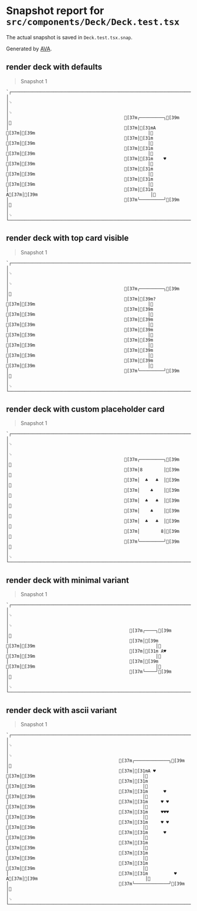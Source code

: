 # Snapshot report for `src/components/Deck/Deck.test.tsx`

The actual snapshot is saved in `Deck.test.tsx.snap`.

Generated by [AVA](https://avajs.dev).

## render deck with defaults

> Snapshot 1

    `┌──────────────────────────────────────────────────────────────────────────────────────────────────┐␊
    │                                                                                                  │␊
    │                                                                                                  │␊
    │                                            [37m╭─────────╮[39m                                           │␊
    │                                            [37m│[31mA        [37m│[39m                                           │␊
    │                                            [37m│[31m         [37m│[39m                                           │␊
    │                                            [37m│[31m         [37m│[39m                                           │␊
    │                                            [37m│[31m    ♥    [37m│[39m                                           │␊
    │                                            [37m│[31m         [37m│[39m                                           │␊
    │                                            [37m│[31m         [37m│[39m                                           │␊
    │                                            [37m│[31m        A[37m│[39m                                           │␊
    │                                            [37m╰─────────╯[39m                                           │␊
    │                                                                                                  │␊
    └──────────────────────────────────────────────────────────────────────────────────────────────────┘`

## render deck with top card visible

> Snapshot 1

    `┌──────────────────────────────────────────────────────────────────────────────────────────────────┐␊
    │                                                                                                  │␊
    │                                                                                                  │␊
    │                                            [37m╭─────────╮[39m                                           │␊
    │                                            [37m│[39m?        [37m│[39m                                           │␊
    │                                            [37m│[39m         [37m│[39m                                           │␊
    │                                            [37m│[39m         [37m│[39m                                           │␊
    │                                            [37m│[39m         [37m│[39m                                           │␊
    │                                            [37m│[39m         [37m│[39m                                           │␊
    │                                            [37m│[39m         [37m│[39m                                           │␊
    │                                            [37m│[39m         [37m│[39m                                           │␊
    │                                            [37m╰─────────╯[39m                                           │␊
    │                                                                                                  │␊
    └──────────────────────────────────────────────────────────────────────────────────────────────────┘`

## render deck with custom placeholder card

> Snapshot 1

    `┌──────────────────────────────────────────────────────────────────────────────────────────────────┐␊
    │                                                                                                  │␊
    │                                                                                                  │␊
    │                                            [37m╭─────────╮[39m                                           │␊
    │                                            [37m│8        │[39m                                           │␊
    │                                            [37m│  ♣   ♣  │[39m                                           │␊
    │                                            [37m│    ♣    │[39m                                           │␊
    │                                            [37m│  ♣   ♣  │[39m                                           │␊
    │                                            [37m│    ♣    │[39m                                           │␊
    │                                            [37m│  ♣   ♣  │[39m                                           │␊
    │                                            [37m│        8│[39m                                           │␊
    │                                            [37m╰─────────╯[39m                                           │␊
    │                                                                                                  │␊
    └──────────────────────────────────────────────────────────────────────────────────────────────────┘`

## render deck with minimal variant

> Snapshot 1

    `┌──────────────────────────────────────────────────────────────────────────────────────────────────┐␊
    │                                                                                                  │␊
    │                                                                                                  │␊
    │                                              [37m╭────╮[39m                                              │␊
    │                                              [37m│[39m    [37m│[39m                                              │␊
    │                                              [37m│[31m A♥ [37m│[39m                                              │␊
    │                                              [37m│[39m    [37m│[39m                                              │␊
    │                                              [37m╰────╯[39m                                              │␊
    │                                                                                                  │␊
    └──────────────────────────────────────────────────────────────────────────────────────────────────┘`

## render deck with ascii variant

> Snapshot 1

    `┌──────────────────────────────────────────────────────────────────────────────────────────────────┐␊
    │                                                                                                  │␊
    │                                                                                                  │␊
    │                                          [37m╭─────────────╮[39m                                         │␊
    │                                          [37m│[31mA ♥          [37m│[39m                                         │␊
    │                                          [37m│[31m             [37m│[39m                                         │␊
    │                                          [37m│[31m      ♥      [37m│[39m                                         │␊
    │                                          [37m│[31m     ♥ ♥     [37m│[39m                                         │␊
    │                                          [37m│[31m     ♥♥♥     [37m│[39m                                         │␊
    │                                          [37m│[31m     ♥ ♥     [37m│[39m                                         │␊
    │                                          [37m│[31m      ♥      [37m│[39m                                         │␊
    │                                          [37m│[31m             [37m│[39m                                         │␊
    │                                          [37m│[31m             [37m│[39m                                         │␊
    │                                          [37m│[31m             [37m│[39m                                         │␊
    │                                          [37m│[31m          ♥ A[37m│[39m                                         │␊
    │                                          [37m╰─────────────╯[39m                                         │␊
    │                                                                                                  │␊
    └──────────────────────────────────────────────────────────────────────────────────────────────────┘`
